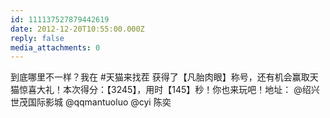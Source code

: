 ```yaml
---
id: 111137527879442619
date: 2012-12-20T10:55:00.000Z
reply: false
media_attachments: 0
---
```


到底哪里不一样？我在 #天猫来找茬 获得了【凡胎肉眼】称号，还有机会赢取天猫惊喜大礼！本次得分：【3245】，用时【145】秒！你也来玩吧！地址： @绍兴世茂国际影城 @qqmantuoluo @cyi 陈奕 ​​​​

